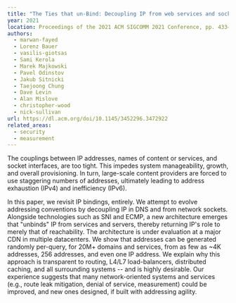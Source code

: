 ```yaml
---
title: "The Ties that un-Bind: Decoupling IP from web services and sockets for robust addressing agility at CDN-scale"
year: 2021
location: Proceedings of the 2021 ACM SIGCOMM 2021 Conference, pp. 433–446. 2021.
authors:
  - marwan-fayed
  - Lorenz Bauer
  - vasilis-giotsas
  - Sami Kerola
  - Marek Majkowski
  - Pavel Odinstov
  - Jakub Sitnicki
  - Taejoong Chung
  - Dave Levin
  - Alan Mislove
  - christopher-wood
  - nick-sullivan
url: https://dl.acm.org/doi/10.1145/3452296.3472922
related_areas:
  - security
  - measurement
---
```


The couplings between IP addresses, names of content or services, and socket interfaces, are too tight. This impedes system manageability, growth, and overall provisioning. In turn, large-scale content providers are forced to use staggering numbers of addresses, ultimately leading to address exhaustion (IPv4) and inefficiency (IPv6).

In this paper, we revisit IP bindings, entirely. We attempt to evolve addressing conventions by decoupling IP in DNS and from network sockets. Alongside technologies such as SNI and ECMP, a new architecture emerges that "unbinds" IP from services and servers, thereby returning IP's role to merely that of reachability. The architecture is under evaluation at a major CDN in multiple datacenters. We show that addresses can be generated randomly per-query, for 20M+ domains and services, from as few as ~4K addresses, 256 addresses, and even one IP address. We explain why this approach is transparent to routing, L4/L7 load-balancers, distributed caching, and all surrounding systems -- and is highly desirable. Our experience suggests that many network-oriented systems and services (e.g., route leak mitigation, denial of service, measurement) could be improved, and new ones designed, if built with addressing agility.
